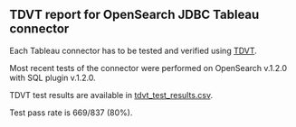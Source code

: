 ## TDVT report for OpenSearch JDBC Tableau connector

Each Tableau connector has to be tested and verified using [TDVT](https://tableau.github.io/connector-plugin-sdk/docs/tdvt).

Most recent tests of the connector were performed on OpenSearch v.1.2.0 with SQL plugin v.1.2.0.

TDVT test results are available in [tdvt_test_results.csv](tdvt_test_results.csv).

Test pass rate is 669/837 (80%).
